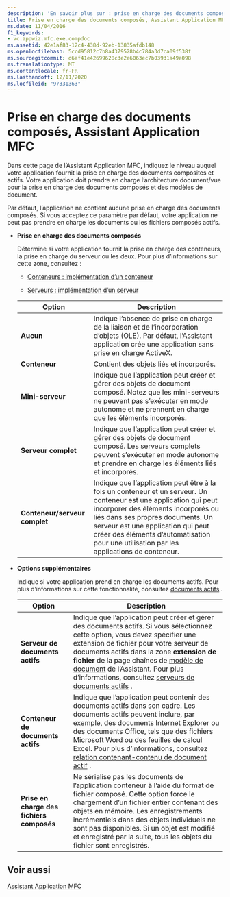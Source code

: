 ```yaml
---
description: 'En savoir plus sur : prise en charge des documents composés, Assistant Application MFC'
title: Prise en charge des documents composés, Assistant Application MFC
ms.date: 11/04/2016
f1_keywords:
- vc.appwiz.mfc.exe.compdoc
ms.assetid: 42e1af83-12c4-438d-92eb-13835afdb148
ms.openlocfilehash: 5ccd95812c7b8a4379528b4c784a3d7ca09f538f
ms.sourcegitcommit: d6af41e42699628c3e2e6063ec7b03931a49a098
ms.translationtype: MT
ms.contentlocale: fr-FR
ms.lasthandoff: 12/11/2020
ms.locfileid: "97331363"
---
```

# <a name="compound-document-support-mfc-application-wizard"></a>Prise en charge des documents composés, Assistant Application MFC

Dans cette page de l’Assistant Application MFC, indiquez le niveau auquel votre application fournit la prise en charge des documents composites et actifs. Votre application doit prendre en charge l’architecture document/vue pour la prise en charge des documents composés et des modèles de document.

Par défaut, l’application ne contient aucune prise en charge des documents composés. Si vous acceptez ce paramètre par défaut, votre application ne peut pas prendre en charge les documents ou les fichiers composés actifs.

- **Prise en charge des documents composés**

  Détermine si votre application fournit la prise en charge des conteneurs, la prise en charge du serveur ou les deux. Pour plus d’informations sur cette zone, consultez :

  - [Conteneurs : implémentation d’un conteneur](../../mfc/containers-implementing-a-container.md)

  - [Serveurs : implémentation d’un serveur](../../mfc/servers-implementing-a-server.md)

  |Option|Description|
  |------------|-----------------|
  |**Aucun**|Indique l’absence de prise en charge de la liaison et de l’incorporation d’objets (OLE). Par défaut, l’Assistant application crée une application sans prise en charge ActiveX.|
  |**Conteneur**|Contient des objets liés et incorporés.|
  |**Mini-serveur**|Indique que l’application peut créer et gérer des objets de document composé. Notez que les mini-serveurs ne peuvent pas s’exécuter en mode autonome et ne prennent en charge que les éléments incorporés.|
  |**Serveur complet**|Indique que l’application peut créer et gérer des objets de document composé. Les serveurs complets peuvent s’exécuter en mode autonome et prendre en charge les éléments liés et incorporés.|
  |**Conteneur/serveur complet**|Indique que l’application peut être à la fois un conteneur et un serveur. Un conteneur est une application qui peut incorporer des éléments incorporés ou liés dans ses propres documents. Un serveur est une application qui peut créer des éléments d’automatisation pour une utilisation par les applications de conteneur.|

- **Options supplémentaires**

  Indique si votre application prend en charge les documents actifs. Pour plus d’informations sur cette fonctionnalité, consultez [documents actifs](../../mfc/active-documents.md) .

  |Option|Description|
  |------------|-----------------|
  |**Serveur de documents actifs**|Indique que l’application peut créer et gérer des documents actifs. Si vous sélectionnez cette option, vous devez spécifier une extension de fichier pour votre serveur de documents actifs dans la zone **extension de fichier** de la page chaînes de [modèle de document](../../mfc/reference/document-template-strings-mfc-application-wizard.md) de l’Assistant. Pour plus d’informations, consultez [serveurs de documents actifs](../../mfc/active-document-servers.md) .|
  |**Conteneur de documents actifs**|Indique que l’application peut contenir des documents actifs dans son cadre. Les documents actifs peuvent inclure, par exemple, des documents Internet Explorer ou des documents Office, tels que des fichiers Microsoft Word ou des feuilles de calcul Excel. Pour plus d’informations, consultez [relation contenant-contenu de document actif](../../mfc/active-document-containment.md) .|
  |**Prise en charge des fichiers composés**|Ne sérialise pas les documents de l’application conteneur à l’aide du format de fichier composé. Cette option force le chargement d’un fichier entier contenant des objets en mémoire. Les enregistrements incrémentiels dans des objets individuels ne sont pas disponibles. Si un objet est modifié et enregistré par la suite, tous les objets du fichier sont enregistrés.|

## <a name="see-also"></a>Voir aussi

[Assistant Application MFC](../../mfc/reference/mfc-application-wizard.md)
